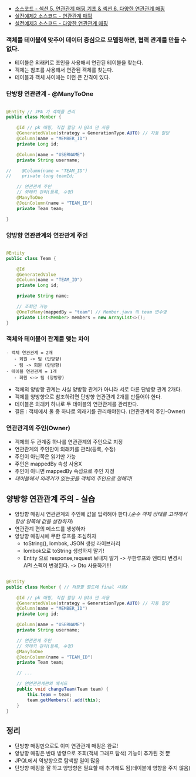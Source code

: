 - <a href="https://github.com/kkyu8925/jpa-with-spring-boot/tree/main/hello-jpa/src/main/java/%EC%84%B9%EC%85%985_%EC%97%B0%EA%B4%80%EA%B4%80%EA%B3%84_%EB%A7%A4%ED%95%91_%EA%B8%B0%EC%B4%88_%EC%84%B9%EC%85%986_%EB%8B%A4%EC%96%91%ED%95%9C_%EC%97%B0%EA%B4%80%EA%B4%80%EA%B3%84_%EB%A7%A4%ED%95%91">
  소스코드 - 섹션 5. 연관관계 매핑 기초 & 섹션 6. 다양한 연관관계 매핑</a>
- <a href="https://github.com/kkyu8925/jpa-with-spring-boot/tree/main/hello-jpa/src/main/java/%EC%8B%A4%EC%A0%84%EC%98%88%EC%A0%9C2_%EC%97%B0%EA%B4%80%EA%B4%80%EA%B3%84_%EB%A7%A4%ED%95%91">
  실전예제2 소스코드 - 연관관계 매핑</a>
- <a href="https://github.com/kkyu8925/jpa-with-spring-boot/tree/main/hello-jpa/src/main/java/%EC%8B%A4%EC%A0%84%EC%98%88%EC%A0%9C3_%EB%8B%A4%EC%96%91%ED%95%9C_%EC%97%B0%EA%B4%80%EA%B4%80%EA%B3%84_%EB%A7%A4%ED%95%91">
  실전예제3 소스코드 - 다양한 연관관계 매핑</a>

### 객체를 테이블에 맞추어 데이터 중심으로 모델링하면, 협력 관계를 만들 수 없다.

- 테이블은 외래키로 조인을 사용해서 연관된 테이블을 찾는다.
- 객체는 참조를 사용해서 연관된 객체를 찾는다.
- 테이블과 객체 사이에는 이런 큰 간격이 있다.

### 단방향 연관관계 - @ManyToOne

```java

@Entity // JPA 가 객체를 관리
public class Member {

    @Id // pk 매핑, 직접 할당 시 @Id 만 사용
    @GeneratedValue(strategy = GenerationType.AUTO) // 자동 할당
    @Column(name = "MEMBER_ID")
    private Long id;

    @Column(name = "USERNAME")
    private String username;

//    @Column(name = "TEAM_ID")
//    private long teamId;

    // 연관관계 주인
    // 외래키 관리(등록, 수정)
    @ManyToOne
    @JoinColumn(name = "TEAM_ID")
    private Team team;

}
```

### 양방향 연관관계와 연관관계 주인

```java

@Entity
public class Team {

    @Id
    @GeneratedValue
    @Column(name = "TEAM_ID")
    private Long id;

    private String name;

    // 조회만 가능
    @OneToMany(mappedBy = "team") // Member.java 의 team 변수명
    private List<Member> members = new ArrayList<>();
}
```

### 객체와 테이블이 관계를 맺는 차이

```text
- 객체 연관관계 = 2개
   - 회원 -> 팀 (단방향)
   - 팀 -> 회원 (단방향)
- 테이블 연관관계 = 1개
   - 회원 <-> 팀 (양방향)
```

- 객체의 양방향 관계는 사실 양방향 관계가 아니라 서로 다른 단방향 관계 2개다.
- 객체를 양방향으로 참조하려면 단방향 연관관계 2개를 만들어야 한다.
- 테이블은 외래키 하나로 두 테이블의 연관관계를 관리한다.
- 결론 : 객체에서 둘 중 하나로 외래키를 관리해야한다. (연관관계의 주인-Owner)

### 연관관계의 주인(Owner)

- 객체의 두 관계중 하나를 연관관계의 주인으로 지정
- 연관관계의 주인만이 외래키를 관리(등록, 수정)
- 주인이 아닌쪽은 읽기만 가능
- 주인은 mappedBy 속성 사용X
- 주인이 아니면 mappedBy 속성으로 주인 지정
- *테이블에서 외래키가 있는곳을 객체의 주인으로 정해라!*

## 양방향 연관관계 주의 - 실습

- 양방향 매핑시 연관관계의 주인에 값을 입력해야 한다.(*순수 객체 상태를 고려해서 항상 양쪽에 값을 설정하자*)
- 연관관계 편의 메소드를 생성하자
- 양방향 매핑시에 무한 루프를 조심하자
    - toString(), lombok, JSON 생성 라이브러리
    - lombok으로 toString 생성하지 말기!
    - Entity 으로 response,request 보내지 말기 -> 무한루프와 엔티티 변경시 API 스펙이 변경된다. -> Dto 사용하기!!!

```java

@Entity
public class Member { // 저장할 필드에 final 사용X

    @Id // pk 매핑, 직접 할당 시 @Id 만 사용
    @GeneratedValue(strategy = GenerationType.AUTO) // 자동 할당
    @Column(name = "MEMBER_ID")
    private Long id;

    @Column(name = "USERNAME")
    private String username;

    // 연관관계 주인
    // 외래키 관리(등록, 수정)
    @ManyToOne
    @JoinColumn(name = "TEAM_ID")
    private Team team;

    // ...

    // 연연관관계편의 메서드
    public void changeTeam(Team team) {
        this.team = team;
        team.getMembers().add(this);
    }
}
```

## 정리

- 단방향 매핑만으로도 이미 연관관계 매핑은 완료!
- 양방향 매핑은 반대 방향으로 조회(객체 그래프 탐색) 기능이 추가된 것 뿐
- JPQL에서 역방향으로 탐색할 일이 많음
- 단방향 매핑을 잘 하고 양방향은 필요할 때 추가해도 됨(테이블에 영향을 주지 않음)